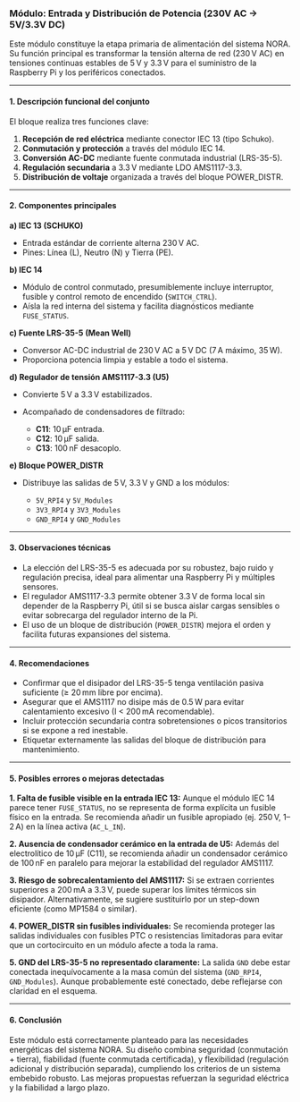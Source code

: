 ### Módulo: Entrada y Distribución de Potencia (230V AC → 5V/3.3V DC)

Este módulo constituye la etapa primaria de alimentación del sistema NORA. Su función principal es transformar la tensión alterna de red (230 V AC) en tensiones continuas estables de 5 V y 3.3 V para el suministro de la Raspberry Pi y los periféricos conectados.

---

#### 1. Descripción funcional del conjunto

El bloque realiza tres funciones clave:

1. **Recepción de red eléctrica** mediante conector IEC 13 (tipo Schuko).
2. **Conmutación y protección** a través del módulo IEC 14.
3. **Conversión AC-DC** mediante fuente conmutada industrial (LRS-35-5).
4. **Regulación secundaria** a 3.3 V mediante LDO AMS1117-3.3.
5. **Distribución de voltaje** organizada a través del bloque POWER\_DISTR.

---

#### 2. Componentes principales

**a) IEC 13 (SCHUKO)**

* Entrada estándar de corriente alterna 230 V AC.
* Pines: Línea (L), Neutro (N) y Tierra (PE).

**b) IEC 14**

* Módulo de control conmutado, presumiblemente incluye interruptor, fusible y control remoto de encendido (`SWITCH_CTRL`).
* Aísla la red interna del sistema y facilita diagnósticos mediante `FUSE_STATUS`.

**c) Fuente LRS-35-5 (Mean Well)**

* Conversor AC-DC industrial de 230 V AC a 5 V DC (7 A máximo, 35 W).
* Proporciona potencia limpia y estable a todo el sistema.

**d) Regulador de tensión AMS1117-3.3 (U5)**

* Convierte 5 V a 3.3 V estabilizados.
* Acompañado de condensadores de filtrado:

  * **C11**: 10 µF entrada.
  * **C12**: 10 µF salida.
  * **C13**: 100 nF desacoplo.

**e) Bloque POWER\_DISTR**

* Distribuye las salidas de 5 V, 3.3 V y GND a los módulos:

  * `5V_RPI4` y `5V_Modules`
  * `3V3_RPI4` y `3V3_Modules`
  * `GND_RPI4` y `GND_Modules`

---

#### 3. Observaciones técnicas

* La elección del LRS-35-5 es adecuada por su robustez, bajo ruido y regulación precisa, ideal para alimentar una Raspberry Pi y múltiples sensores.
* El regulador AMS1117-3.3 permite obtener 3.3 V de forma local sin depender de la Raspberry Pi, útil si se busca aislar cargas sensibles o evitar sobrecarga del regulador interno de la Pi.
* El uso de un bloque de distribución (`POWER_DISTR`) mejora el orden y facilita futuras expansiones del sistema.

---

#### 4. Recomendaciones

* Confirmar que el disipador del LRS-35-5 tenga ventilación pasiva suficiente (≥ 20 mm libre por encima).
* Asegurar que el AMS1117 no disipe más de 0.5 W para evitar calentamiento excesivo (I < 200 mA recomendable).
* Incluir protección secundaria contra sobretensiones o picos transitorios si se expone a red inestable.
* Etiquetar externamente las salidas del bloque de distribución para mantenimiento.

---

#### 5. Posibles errores o mejoras detectadas

**1. Falta de fusible visible en la entrada IEC 13:**
Aunque el módulo IEC 14 parece tener `FUSE_STATUS`, no se representa de forma explícita un fusible físico en la entrada. Se recomienda añadir un fusible apropiado (ej. 250 V, 1–2 A) en la línea activa (`AC_L_IN`).

**2. Ausencia de condensador cerámico en la entrada de U5:**
Además del electrolítico de 10 µF (C11), se recomienda añadir un condensador cerámico de 100 nF en paralelo para mejorar la estabilidad del regulador AMS1117.

**3. Riesgo de sobrecalentamiento del AMS1117:**
Si se extraen corrientes superiores a 200 mA a 3.3 V, puede superar los límites térmicos sin disipador. Alternativamente, se sugiere sustituirlo por un step-down eficiente (como MP1584 o similar).

**4. POWER\_DISTR sin fusibles individuales:**
Se recomienda proteger las salidas individuales con fusibles PTC o resistencias limitadoras para evitar que un cortocircuito en un módulo afecte a toda la rama.

**5. GND del LRS-35-5 no representado claramente:**
La salida `GND` debe estar conectada inequívocamente a la masa común del sistema (`GND_RPI4`, `GND_Modules`). Aunque probablemente esté conectado, debe reflejarse con claridad en el esquema.

---

#### 6. Conclusión

Este módulo está correctamente planteado para las necesidades energéticas del sistema NORA. Su diseño combina seguridad (conmutación + tierra), fiabilidad (fuente conmutada certificada), y flexibilidad (regulación adicional y distribución separada), cumpliendo los criterios de un sistema embebido robusto. Las mejoras propuestas refuerzan la seguridad eléctrica y la fiabilidad a largo plazo.
